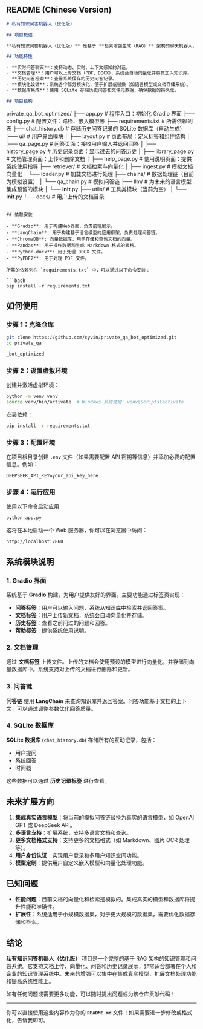 ## **README (Chinese Version)**

```markdown
# 私有知识问答机器人（优化版）

## 项目概述

**私有知识问答机器人（优化版）** 是基于 **检索增强生成（RAG）** 架构的聊天机器人，旨在管理私有知识库。该机器人支持文档上传、自动向量化、历史问答检索，并通过 Gradio 提供友好的交互界面。系统经过优化，适用于本地知识处理，支持基于文档的查询和更新。

## 功能特性

- **实时问答聊天**：支持动态、实时、上下文感知的对话。
- **文档管理**：用户可以上传文档（PDF、DOCX），系统会自动向量化并将其加入知识库。
- **历史问答检索**：查看系统保存的历史问答记录。
- **模块化设计**：系统各个部分模块化，便于扩展或替换（如语言模型或文档存储系统）。
- **数据库集成**：使用 SQLite 存储历史问答和文件元数据，确保数据的持久化。

## 项目结构

```
private_qa_bot_optimized/
├── app.py                        # 程序入口：初始化 Gradio 界面
├── config.py                     # 配置文件：路径、嵌入模型等
├── requirements.txt              # 所需依赖列表
├── chat_history.db               # 存储历史问答记录的 SQLite 数据库（自动生成）
├── ui/                           # 用户界面模块
│   ├── layout.py                 # 页面布局：定义标签和组件结构
│   ├── qa_page.py                # 问答页面：接收用户输入并返回回答
│   ├── history_page.py           # 历史记录页面：显示过去的问答历史
│   ├── library_page.py           # 文档管理页面：上传和删除文档
│   ├── help_page.py              # 使用说明页面：提供系统使用指导
├── retriever/                    # 文档检索与向量化
│   ├── ingest.py                 # 模拟文档向量化
│   └── loader.py                 # 加载文档进行处理
├── chains/                       # 数据处理链（目前为模拟设置）
│   └── qa_chain.py               # 模拟问答链
├── llm/                          # 为未来的语言模型集成预留的模块
│   └── __init__.py
├── utils/                        # 工具类模块（当前为空）
│   └── __init__.py
└── docs/                         # 用户上传的文档目录
```

## 依赖安装

- **Gradio**: 用于构建Web界面，负责前端展示。
- **LangChain**: 用于构建基于语言模型的应用框架，负责处理问答链。
- **ChromaDB**: 向量数据库，用于存储和查询文档的向量。
- **Pandas**: 用于操作数据和生成 Markdown 格式的表格。
- **Python-docx**: 用于处理 DOCX 文件。
- **PyPDF2**: 用于处理 PDF 文件。

所需的依赖列在 `requirements.txt` 中，可以通过以下命令安装：

```bash
pip install -r requirements.txt
```

## 如何使用

### 步骤 1：克隆仓库

```bash
git clone https://github.com/cyvin/private_qa_bot_optimized.git
cd private_qa

_bot_optimized
```

### 步骤 2：设置虚拟环境

创建并激活虚拟环境：

```bash
python -m venv venv
source venv/bin/activate  # Windows 系统使用: venv\Scripts\activate
```

安装依赖：

```bash
pip install -r requirements.txt
```

### 步骤 3：配置环境

在项目根目录创建 `.env` 文件（如果需要配置 API 密钥等信息）并添加必要的配置信息。例如：

```env
DEEPSEEK_API_KEY=your_api_key_here
```

### 步骤 4：运行应用

使用以下命令启动应用：

```bash
python app.py
```

这将在本地启动一个 Web 服务器，你可以在浏览器中访问：

```
http://localhost:7860
```

## 系统模块说明

### 1. **Gradio 界面**

系统基于 **Gradio** 构建，为用户提供友好的界面。主要功能通过标签页实现：

- **问答标签**：用户可以输入问题，系统从知识库中检索并返回答案。
- **文档标签**：用户上传新文档，系统会自动向量化并存储。
- **历史标签**：查看之前问过的问题和回答。
- **帮助标签**：提供系统使用说明。

### 2. **文档管理**

通过 **文档标签** 上传文件。上传的文档会使用预设的模型进行向量化，并存储到向量数据库中。系统支持对上传的文档进行删除和更新。

### 3. **问答链**

**问答链** 使用 **LangChain** 来查询知识库并返回答案。问答功能基于文档的上下文，可以通过调整参数优化回答质量。

### 4. **SQLite 数据库**

**SQLite 数据库** (`chat_history.db`) 存储所有的互动记录，包括：

- 用户提问
- 系统回答
- 时间戳

这些数据可以通过 **历史记录标签** 进行查看。

## 未来扩展方向

1. **集成真实语言模型**：将当前的模拟问答链替换为真实的语言模型，如 OpenAI GPT 或 DeepSeek API。
2. **多语言支持**：扩展系统，支持多语言文档和查询。
3. **更多文档格式支持**：支持更多的文档格式（如 Markdown、图片 OCR 处理等）。
4. **用户身份认证**：实现用户登录和多用户知识空间功能。
5. **模型定制**：提供用户自定义嵌入模型和向量化处理功能。

## 已知问题

- **性能问题**：目前文档的向量化和检索是模拟的。集成真实的模型和数据库将提升性能和准确性。
- **扩展性**：系统适用于小规模数据集，对于更大规模的数据集，需要优化数据存储和检索。

## 结论

**私有知识问答机器人（优化版）** 项目是一个完整的基于 RAG 架构的知识管理和问答系统。它支持文档上传、向量化、问答和历史记录展示，非常适合部署在个人和企业的知识管理系统中。未来的增强可以集中在集成真实模型、扩展文档处理功能和提高系统性能上。

如有任何问题或需要更多功能，可以随时提出问题或为该仓库贡献代码！

---

你可以直接使用这些内容作为你的 **`README.md`** 文件！如果需要进一步修改或格式化，告诉我即可。